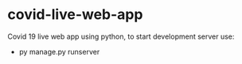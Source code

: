 # covid-live-web-app
Covid 19 live web app using python,
to start development server use: 
- py manage.py runserver
